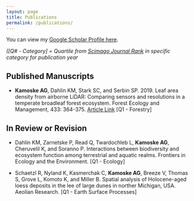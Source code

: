 ```yaml
---
layout: page
title: Publications
permalink: /publications/
---
```


You can view my [Google Scholar Profile here](https://scholar.google.com/citations?user=2m1RgqcAAAAJ&hl=en&oi=ao).

*([Q# - Category] = Quartile from [Scimago Journal Rank](ww.scimagojr.com) in specific category for publication year*

## **Published Manuscripts**

+ **Kamoske AG**, Dahlin KM, Stark SC, and Serbin SP. 2019. Leaf area density from airborne LiDAR: Comparing sensors and resolutions in a temperate broadleaf forest ecosystem. Forest Ecology and Management, 433: 364-375. [Article Link](https://doi.org/10.1016/j.foreco.2018.11.017) [Q1 - Forestry]

## **In Review or Revision**

+ Dahlin KM, Zarnetske P, Read Q, Twardochleb L, **Kamoske AG**, Cheruvelil K, and Soranno P. Interactions between biodiversity and ecosystem function among terrestrial and aquatic realms. Frontiers in Ecology and the Environment. [Q1 - Ecology]

+ Schaetzl R, Nyland K, Kasmerchak C, **Kamoske AG**, Breeze V, Thomas S, Grove L, Komoto K, and Miller B. Spatial analysis of Holocene-aged loess deposits in the lee of large dunes in norther Michigan, USA. Aeolian Research. [Q1 - Earth Surface Processes]
